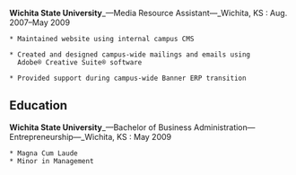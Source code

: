 **Wichita State University**_—Media Resource Assistant—_Wichita, KS
:   Aug. 2007–May 2009

    * Maintained website using internal campus CMS

    * Created and designed campus-wide mailings and emails using
      Adobe® Creative Suite® software

    * Provided support during campus-wide Banner ERP transition

## Education

**Wichita State University**_—Bachelor of Business Administration—Entrepreneurship—_Wichita, KS
:   May 2009

    * Magna Cum Laude
    * Minor in Management
